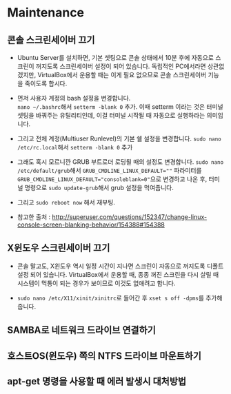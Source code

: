 # Maintenance


## 콘솔 스크린세이버 끄기

* Ubuntu Server를 설치하면, 기본 셋팅으로 콘솔 상태에서 10분 후에 자동으로 스크린이 꺼지도록 스크린세이버 설정이 되어 있습니다.  독립적인 PC에서라면 상관없겠지만, VirtualBox에서 운용할 때는 이게 필요 없으므로 콘솔 스크린세이버 기능을 죽이도록 합시다.

* 먼저 사용자 계정의 bash 설정을 변경합니다.	
`nano ~/.bashrc`해서 `setterm -blank 0` 추가.  이때 setterm 이라는 것은 터미널 셋팅을 바꿔주는 유틸리티인데, 이걸 터미널 시작될 때 자동으로 실행하라는 의미입니다.

* 그리고 전체 계정(Multiuser Runlevel)의 기본 쉘 설정을 변경합니다.
`sudo nano /etc/rc.local`해서 `setterm -blank 0` 추가

* 그래도 혹시 모르니깐 GRUB 부트로더 로딩될 때의 설정도 변경합니다.
`sudo nano /etc/default/grub`해서 `GRUB_CMDLINE_LINUX_DEFAULT=""` 파라미터를 `GRUB_CMDLINE_LINUX_DEFAULT="consoleblank=0"`으로 변경하고 나온 후, 터미널 명령으로 `sudo update-grub`해서 grub 설정을 먹여줍니다.

* 그리고 `sudo reboot now` 해서 재부팅.

* 참고한 출처 : http://superuser.com/questions/152347/change-linux-console-screen-blanking-behavior/154388#154388


## X윈도우 스크린세이버 끄기

* 콘솔 말고도, X윈도우 역시 일정 시간이 지나면 스크린이 자동으로 꺼지도록 디폴트 설정 되어 있습니다.  VirtualBox에서 운용할 때, 종종 꺼진 스크린을 다시 살릴 때 시스템이 먹통이 되는 경우가 보이므로 이것도 없애려고 합니다.

* `sudo nano /etc/X11/xinit/xinitrc`로 들어간 후 `xset s off -dpms`를 추가해 줍니다.





## SAMBA로 네트워크 드라이브 연결하기

## 호스트OS(윈도우) 쪽의 NTFS 드라이브 마운트하기

## apt-get 명령을 사용할 때 에러 발생시 대처방법
